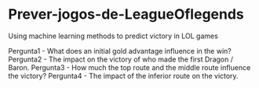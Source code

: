 # Prever-jogos-de-LeagueOflegends
Using machine learning methods to predict victory in LOL games

Pergunta1 - What does an initial gold advantage influence in the win?
Pergunta2 - The impact on the victory of who made the first Dragon / Baron.
Pergunta3 - How much the top route and the middle route influence the victory?
Pergunta4 - The impact of the inferior route on the victory.
